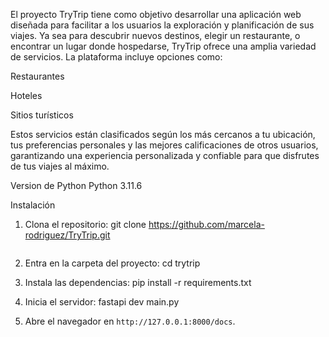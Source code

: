El proyecto TryTrip tiene como objetivo desarrollar una aplicación web diseñada para facilitar a los usuarios la exploración y planificación de sus viajes. Ya sea para descubrir nuevos destinos, elegir un restaurante, o encontrar un lugar donde hospedarse, TryTrip ofrece una amplia variedad de servicios. La plataforma incluye opciones como:

Restaurantes

Hoteles

Sitios turísticos

Estos servicios están clasificados según los más cercanos a tu ubicación, tus preferencias personales y las mejores calificaciones de otros usuarios, garantizando una experiencia personalizada y confiable para que disfrutes de tus viajes al máximo.

Version de Python 
Python 3.11.6

Instalación 
1. Clona el repositorio:
    git clone https://github.com/marcela-rodriguez/TryTrip.git
    ```
2. Entra en la carpeta del proyecto:
    cd trytrip
   

3. Instala las dependencias:
    pip install -r requirements.txt 


4. Inicia el servidor:
    fastapi dev main.py


5. Abre el navegador en `http://127.0.0.1:8000/docs`.



